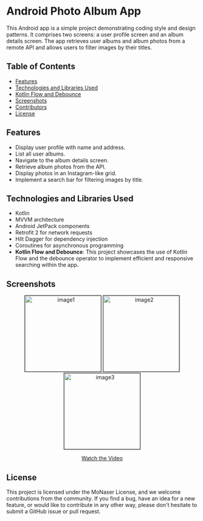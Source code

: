 # Android Photo Album App

This Android app is a simple project demonstrating coding style and design patterns. It comprises two screens: a user profile screen and an album details screen. The app retrieves user albums and album photos from a remote API and allows users to filter images by their titles.

## Table of Contents

- [Features](#features)
- [Technologies and Libraries Used](#technologies-and-libraries-used)
- [Kotlin Flow and Debounce](#kotlin-flow-and-debounce)
- [Screenshots](#screenshots)
- [Contributors](#contributors)
- [License](#license)

## Features

- Display user profile with name and address.
- List all user albums.
- Navigate to the album details screen.
- Retrieve album photos from the API.
- Display photos in an Instagram-like grid.
- Implement a search bar for filtering images by title.

## Technologies and Libraries Used

- Kotlin
- MVVM architecture
- Android JetPack components
- Retrofit 2 for network requests
- Hilt Dagger for dependency injection
- Coroutines for asynchronous programming
- **Kotlin Flow and Debounce**: This project showcases the use of Kotlin Flow and the debounce operator to implement efficient and responsive searching within the app.

## Screenshots

<div align="center">
  <img src="https://github.com/mahmmedn19/ImageView/assets/100851080/79840b85-4933-4652-ab87-d9847695c677" alt="image1" width="200" style="border: 1px solid #000">
  <img src="https://github.com/mahmmedn19/ImageView/assets/100851080/da56e207-aaf3-46c0-ad64-e2274ce107f9" alt="image2" width="200" style="border: 1px solid #000">
  <img src="https://github.com/mahmmedn19/ImageView/assets/100851080/7dd638b8-4a03-4bb6-8fb7-99c584a2179c" alt="image3" width="200" style="border: 1px solid #000">
  
  [Watch the Video](https://github.com/mahmmedn19/ImageView/assets/100851080/5199fd38-822a-49c5-be5d-d8d636a3cdf7)
</div>



## License

This project is licensed under the MoNaser License, and we welcome contributions from the community. If you find a bug, have an idea for a new feature, or would like to contribute in any other way, please don't hesitate to submit a GitHub issue or pull request.
